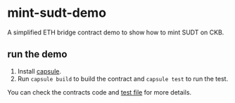 # mint-sudt-demo

A simplified ETH bridge contract demo to show how to mint SUDT on CKB.

## run the demo

1. Install [capsule](https://github.com/nervosnetwork/capsule).
2. Run `capsule build` to build the contract and `capsule test` to run the test.

You can check the contracts code and [test file](https://github.com/huwenchao/mint-sudt-demo/blob/master/tests/src/tests.rs#L8) for more details.
